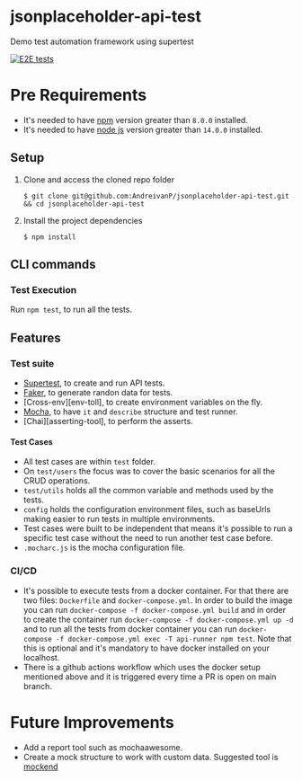 # jsonplaceholder-api-test
Demo test automation framework using supertest

[![E2E tests](https://github.com/AndreivanP/jsonplaceholder-api-test/actions/workflows/ci.yml/badge.svg)](https://github.com/AndreivanP/jsonplaceholder-api-test/actions/workflows/ci.yml)

# Pre Requirements
- It's needed to have [npm][npm-version] version greater than `8.0.0` installed.
- It's needed to have [node js][node] version greater than `14.0.0` installed.

## Setup

1. Clone and access the cloned repo folder

    `$ git clone git@github.com:AndreivanP/jsonplaceholder-api-test.git && cd jsonplaceholder-api-test`

2. Install the project dependencies

    `$ npm install`

## CLI commands
### Test Execution

Run `npm test`, to run all the tests.

## Features
### Test suite

* [Supertest][test-tool], to create and run API tests.
* [Faker][data-tool], to generate randon data for tests.
* [Cross-env][env-toll], to create environment variables on the fly.
* [Mocha][runner-tool], to have `it` and `describe` structure and test runner.
* [Chai][asserting-tool], to perform the asserts.

#### Test Cases

- All test cases are within `test` folder. 
- On `test/users` the focus was to cover the basic scenarios for all the CRUD operations.
- `test/utils` holds all the common variable and methods used by the tests.
- `config` holds the configuration environment files, such as baseUrls making easier to run tests in multiple environments.
- Test cases were built to be independent that means it's possible to run a specific test case without the need to run another test case before.
- `.mocharc.js` is the mocha configuration file.

### CI/CD

- It's possible to execute tests from a docker container. For that there are two files: `Dockerfile` and `docker-compose.yml`. In order to build the image you can run `docker-compose -f docker-compose.yml build` and in order to create the container run `docker-compose -f docker-compose.yml up -d` and to run all the tests from docker container you can run `docker-compose -f docker-compose.yml exec -T api-runner npm test`. Note that this is optional and it's mandatory to have docker installed on your localhost.
- There is a github actions workflow which uses the docker setup mentioned above and it is triggered every time a PR is open on main branch.

# Future Improvements

- Add a report tool such as mochaawesome.
- Create a mock structure to work with custom data. Suggested tool is [mockend][mock-tool]

<!-- Links list -->
[test-tool]: https://www.npmjs.com/package/supertest
[data-tool]: https://www.npmjs.com/package/@faker-js/faker
[env-tool]: https://www.npmjs.com/package/cross-env
[runner-tool]: https://mochajs.org/
[assertion-tool]: https://www.chaijs.com/api/assert/
[node]: [https://nodejs.org/en/]
[npm-version]: [https://docs.npmjs.com/]
[mock-tool]: [https://mockend.com/]